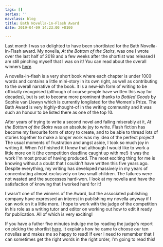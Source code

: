 ```yaml
---
tags: []
series: ''
navclass: blog
title: Bath Novella-in-Flash Award
date: 2019-04-09 14:23:00 +0100

---
```

Last month I was so delighted to have been shortlisted for the Bath Novella-in-Flash award. My novella, _At the Bottom of the Stairs_, was one I wrote over the last half of 2018 and a few weeks after the shortlist was released I am still pinching myself that I was on it! You can read about the overall winners [here](https://bathflashfictionaward.com/2019/03/2019-novella-in-flash-award-results-and-round-up/).

A novella-in-flash is a very short book where each chapter is under 1000 words and contains a little mini-story in its own right, as well as contributing to the overall narrative of the book. It is a new-ish form of writing to be officially recognised (although of course people have written this way for decades), but is set to become more prominent thanks to _Bottled Goods_ by Sophie van Llewyn  which is currently longlisted for the Women's Prize. The Bath Award is very highly-thought-of in the writing community and it was such an honour to be listed there as one of the top 10.

After years of trying to write a second novel and failing miserably at it, _At the Bottom of the Stairs_ was an absolute joy to write. Flash fiction has become my favourite form of story to create, and to be able to thread lots of stories together to make a longer work was my idea of the perfect project! The usual moments of frustration and angst aside, I took so much joy in writing it. When I'd finished it I knew that although I would like to work a little more on it (the competition deadline caught up with me!) it was the work I'm most proud of having produced. The most exciting thing for me is knowing without a doubt that I couldn't have written this five years ago. Despite everything, my writing has developed massively in my years of concentrating almost exclusively on two small children. The failures were not wasted and the successes hard-won. I look at my novella and have the satisfaction of knowing that I worked hard for it!

I wasn't one of the winners of the Award, but the associated publishing company have expressed an interest in publishing my novella anyway if I can work on it a little more. I hope to work with the judge of the competition in his role as a writing tutor and editor on working out how to edit it ready for publication. All of which is very exciting!

If you have a futher five minutes indulge me by reading the judge's report on picking the shortlist [here](https://bathflashfictionaward.com/2019/03/novella-in-flash-2019-award-shortlist-report-by-michael-loveday/). It explains how he came to choose our ten novellas and makes me so happy to read! If ever I need to remember that I can sometimes get the right words in the right order, I'm going to read this!